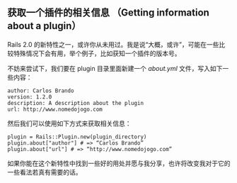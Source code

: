 ## 获取一个插件的相关信息 （Getting information about a plugin）

Rails 2.0 的新特性之一，或许你从未用过。我是说“大概，或许”，可能在一些比较特殊情况下会有用，举个例子，比如获知一个插件的版本号。 

不妨来尝试下，我们要在 plugin 目录里面新建一个 *about.yml* 文件，写入如下一些内容：

	author: Carlos Brando
	version: 1.2.0
	description: A description about the plugin
	url: http://www.nomedojogo.com

然后我们可以使用如下方式来获取相关信息：

	plugin = Rails::Plugin.new(plugin_directory)
	plugin.about["author"] # => “Carlos Brando”
	plugin.about["url"] # => “http://www.nomedojogo.com”

如果你能在这个新特性中找到一些好的用处并愿与我分享，也许将改变我对于它的一些看法若真有需要的话。
